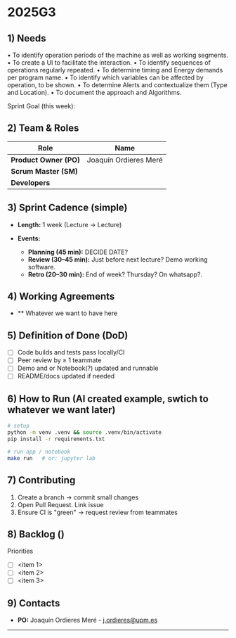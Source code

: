 # 2025G3

## 1) Needs

•	To identify operation periods of the machine as well as working segments.
•	To create a UI to facilitate the interaction.
•	To identify sequences of operations regularly repeated.
•	To determine timing and Energy demands per program name.
•	To identify which variables can be affected by operation, to be shown.
•	To determine Alerts and contextualize them (Type and Location).
•	To document the approach and Algorithms.

Sprint Goal (this week):

## 2) Team & Roles

| Role                   | Name                  | 
| ---------------------- | -------               | 
| **Product Owner (PO)** | Joaquín Ordieres Meré | 
| **Scrum Master (SM)**  |                       | 
| **Developers**         |                       | 

## 3) Sprint Cadence (simple)

* **Length:** 1 week (Lecture → Lecture)
* **Events:**

  * **Planning (45 min):** DECIDE DATE?
  * **Review (30–45 min):** Just before next lecture? Demo working software.
  * **Retro (20–30 min):** End of week? Thursday? On whatsapp?.

## 4) Working Agreements

* ** Whatever we want to have here

## 5) Definition of Done (DoD)

* [ ] Code builds and tests pass locally/CI
* [ ] Peer review by ≥ 1 teammate
* [ ] Demo and or Notebook(?) updated and runnable
* [ ] README/docs updated if needed

## 6) How to Run (AI created example, swtich to whatever we want later)

```bash
# setup
python -m venv .venv && source .venv/bin/activate
pip install -r requirements.txt

# run app / notebook
make run   # or: jupyter lab
```

## 7) Contributing

1. Create a branch → commit small changes
2. Open Pull Request. Link issue
3. Ensure CI is "green" → request review from teammates

## 8) Backlog ()

Priorities
  * [ ] <item 1>
  * [ ] <item 2>
  * [ ] <item 3>

## 9) Contacts

* **PO:** Joaquín Ordieres Meré - j.ordieres@upm.es
---
